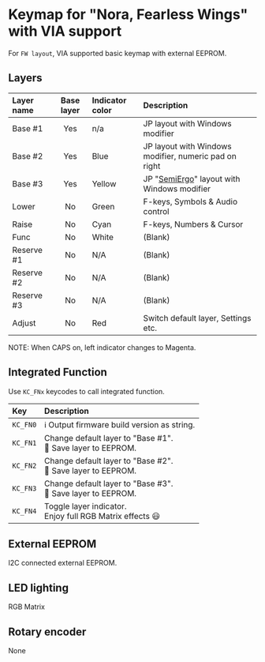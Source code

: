 # Keymap for "Nora, Fearless Wings" with VIA support

For `FW layout`, VIA supported basic keymap with external EEPROM.

## Layers

| Layer name | Base layer | Indicator color | Description |
| :-- | :-: | :-- | :-- |
| Base #1 | Yes | n/a | JP layout with Windows modifier |
| Base #2 | Yes | Blue | JP layout with Windows modifier, numeric pad on right |
| Base #3 | Yes | Yellow | JP "[SemiErgo](https://github.com/mtei/SemiErgo_Layout)" layout with Windows modifier |
| Lower | No | Green | F-keys, Symbols & Audio control |
| Raise | No | Cyan | F-keys, Numbers & Cursor |
| Func | No | White | (Blank) |
| Reserve #1 | No | N/A | (Blank) |
| Reserve #2 | No | N/A | (Blank) |
| Reserve #3 | No | N/A | (Blank) |
| Adjust | No | Red | Switch default layer, Settings etc. |

NOTE: When CAPS on, left indicator changes to Magenta.

## Integrated Function

Use `KC_FNx` keycodes to call integrated function.

| Key | Description |
| :-- | :-- |
| `KC_FN0` | :information_source: Output firmware build version as string. |
| `KC_FN1` | Change default layer to "Base #1".<br>:floppy_disk: Save layer to EEPROM. |
| `KC_FN2` | Change default layer to "Base #2".<br>:floppy_disk: Save layer to EEPROM. |
| `KC_FN3` | Change default layer to "Base #3".<br>:floppy_disk: Save layer to EEPROM. |
| `KC_FN4` | Toggle layer indicator.<br>Enjoy full RGB Matrix effects :smiley: |

## External EEPROM

I2C connected external EEPROM.

## LED lighting

RGB Matrix

## Rotary encoder

None
